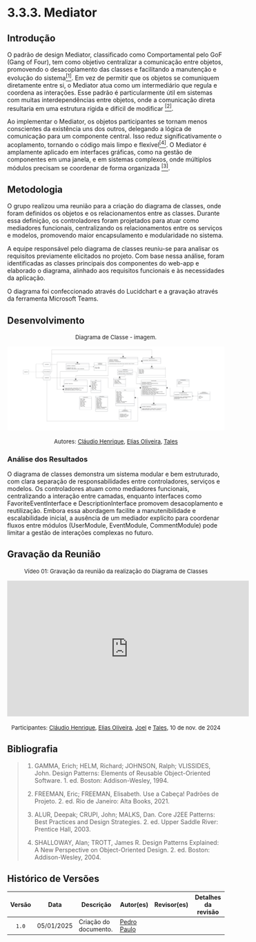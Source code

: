 # 3.3.3. Mediator

## Introdução

O padrão de design Mediator, classificado como Comportamental pelo GoF (Gang of Four), tem como objetivo centralizar a comunicação entre objetos, promovendo o desacoplamento das classes e facilitando a manutenção e evolução do sistema<a href="#ref1"><sup>[1]</sup></a>. Em vez de permitir que os objetos se comuniquem diretamente entre si, o Mediator atua como um intermediário que regula e coordena as interações. Esse padrão é particularmente útil em sistemas com muitas interdependências entre objetos, onde a comunicação direta resultaria em uma estrutura rígida e difícil de modificar <a href="#ref2"><sup>[2]</sup></a>.

Ao implementar o Mediator, os objetos participantes se tornam menos conscientes da existência uns dos outros, delegando a lógica de comunicação para um componente central. Isso reduz significativamente o acoplamento, tornando o código mais limpo e flexível<a href="#ref4"><sup>[4]</sup></a>. O Mediator é amplamente aplicado em interfaces gráficas, como na gestão de componentes em uma janela, e em sistemas complexos, onde múltiplos módulos precisam se coordenar de forma organizada <a href="#ref3"><sup>[3]</sup></a>.

## Metodologia


O grupo realizou uma reunião para a criação do diagrama de classes, onde foram definidos os objetos e os relacionamentos entre as classes. Durante essa definição, os controladores foram projetados para atuar como mediadores funcionais, centralizando os relacionamentos entre os serviços e modelos, promovendo maior encapsulamento e modularidade no sistema.

A equipe responsável pelo diagrama de classes reuniu-se para analisar os requisitos previamente elicitados no projeto. Com base nessa análise, foram identificadas as classes principais dos componentes do web-app e elaborado o diagrama, alinhado aos requisitos funcionais e às necessidades da aplicação.

O diagrama foi confeccionado através do Lucidchart e a gravação através da ferramenta Microsoft Teams.

## Desenvolvimento

<font size="2"><p style="text-align: center">Diagrama de Classe - imagem.</p></font>

<center>

![Diagrama de classes](assents/Diagrama-de-Classes.jpg)
</center>

<font size="2"><p style="text-align: center"> Autores: [Cláudio Henrique][ClaudioGH], [Elias Oliveira][EliasGH], [Tales][TalesGH] </p></font>



### Análise dos Resultados <!-- NÃO apague essa sub -->
<!-- 
    Utilize este espaço para destacar os principais achados, interpretar os dados e identificar implicações ou limitações dos resultados obtidos. Adicione observações objetivas e mantenha o foco na relevância dos resultados para o projeto. 
-->
O diagrama de classes demonstra um sistema modular e bem estruturado, com clara separação de responsabilidades entre controladores, serviços e modelos. Os controladores atuam como mediadores funcionais, centralizando a interação entre camadas, enquanto interfaces como FavoriteEventInterface e DescriptionInterface promovem desacoplamento e reutilização. Embora essa abordagem facilite a manutenibilidade e escalabilidade inicial, a ausência de um mediador explícito para coordenar fluxos entre módulos (UserModule, EventModule, CommentModule) pode limitar a gestão de interações complexas no futuro.

## Gravação da Reunião 

<font size="2"><p style="text-align: center">Vídeo 01: Gravação da reunião da realização do Diagrama de Classes</p></font>

<center>
    <iframe width="560" height="315" src="https://www.youtube.com/embed/XsgLjm4Ilw4?si=egTvoUttZGZjlnmn" title="YouTube video player" frameborder="0" allow="accelerometer; autoplay; clipboard-write; encrypted-media; gyroscope; picture-in-picture; web-share" referrerpolicy="strict-origin-when-cross-origin" allowfullscreen></iframe>
</center>

<font size="2"><p style="text-align: center">Participantes:  [Cláudio Henrique][ClaudioGH], [Elias Oliveira][EliasGH], [Joel][JoelGH] e [Tales][TalesGH], 10 de nov. de 2024</p></font>

## Bibliografia

> 1. <a id="ref1"></a>GAMMA, Erich; HELM, Richard; JOHNSON, Ralph; VLISSIDES, John. Design Patterns: Elements of Reusable Object-Oriented Software. 1. ed. Boston: Addison-Wesley, 1994.
>
> 2. <a id="ref2"></a>FREEMAN, Eric; FREEMAN, Elisabeth. Use a Cabeça! Padrões de Projeto. 2. ed. Rio de Janeiro: Alta Books, 2021.
>
> 3. <a id="ref3"></a>ALUR, Deepak; CRUPI, John; MALKS, Dan. Core J2EE Patterns: Best Practices and Design Strategies. 2. ed. Upper Saddle River: Prentice Hall, 2003.
>
> 4. <a id="ref4"></a>SHALLOWAY, Alan; TROTT, James R. Design Patterns Explained: A New Perspective on Object-Oriented Design. 2. ed. Boston: Addison-Wesley, 2004.
>

## Histórico de Versões

| Versão | Data | Descrição | Autor(es) | Revisor(es) | Detalhes da revisão |
| :----: | :--: | --------- | ----------- | ------ | :---: |
| `1.0`  | 05/01/2025 | Criação do documento. | [Pedro Paulo](PedroPGH)  |  |  | 

[AnaGH]: https://github.com/analufernanndess
[CainaGH]: https://github.com/freitasc
[ClaudioGH]: https://github.com/claudiohsc
[EliasGH]: https://github.com/EliasOliver21
[GuilhermeGH]: https://github.com/gmeister18
[JoelGH]: https://github.com/JoelSRangel
[KathlynGH]: https://github.com/klmurussi
[PabloGH]: https://github.com/pabloheika
[PedroRGH]: https://github.com/pedro-rodiguero
[PedroPGH]: https://github.com/Pedrin0030
[SamuelGH]: https://github.com/samuelalvess
[TalesGH]: https://github.com/TalesRG
